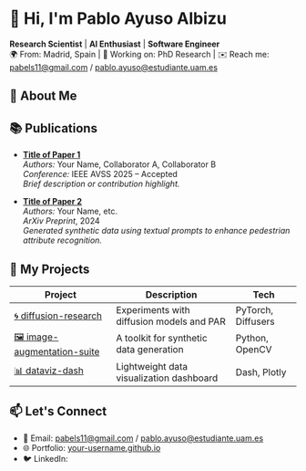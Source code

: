 # 👋 Hi, I'm Pablo Ayuso Albizu

**Research Scientist** | **AI Enthusiast** | **Software Engineer**  
🌍 From: Madrid, Spain | 💼 Working on: PhD Research | ✉️ Reach me: pabels11@gmail.com / pablo.ayuso@estudiante.uam.es



## 🧠 About Me


## 📚 Publications

- **[Title of Paper 1]()**  
  *Authors:* Your Name, Collaborator A, Collaborator B  
  *Conference:* IEEE AVSS 2025 – Accepted  
  _Brief description or contribution highlight._

- **[Title of Paper 2]()**  
  *Authors:* Your Name, etc.  
  *ArXiv Preprint*, 2024  
  _Generated synthetic data using textual prompts to enhance pedestrian attribute recognition._


## 🚀 My Projects

| Project | Description | Tech |
|--------|-------------|------|
| [🌀 diffusion-research](https://github.com/your-username/diffusion-research) | Experiments with diffusion models and PAR | PyTorch, Diffusers |
| [🖼️ image-augmentation-suite](https://github.com/your-username/image-augmentation-suite) | A toolkit for synthetic data generation | Python, OpenCV |
| [📊 dataviz-dash](https://github.com/your-username/dataviz-dash) | Lightweight data visualization dashboard | Dash, Plotly |


## 📫 Let's Connect

- 📧 Email: pabels11@gmail.com / pablo.ayuso@estudiante.uam.es
- 🌐 Portfolio: [your-username.github.io](https://your-username.github.io)
- 🐦 LinkedIn: 
